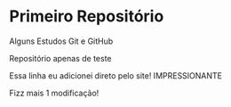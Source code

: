 # Primeiro Repositório
 Alguns Estudos Git e GitHub

 Repositório apenas de teste

Essa linha eu adicionei direto pelo site! IMPRESSIONANTE

Fizz mais 1 modificação!
